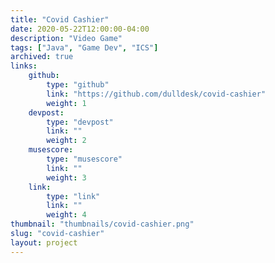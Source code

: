```yaml
---
title: "Covid Cashier"
date: 2020-05-22T12:00:00-04:00
description: "Video Game"
tags: ["Java", "Game Dev", "ICS"]
archived: true
links: 
    github: 
        type: "github"
        link: "https://github.com/dulldesk/covid-cashier"
        weight: 1
    devpost:
        type: "devpost"
        link: ""
        weight: 2
    musescore:
        type: "musescore"
        link: ""
        weight: 3
    link:
        type: "link"
        link: ""
        weight: 4
thumbnail: "thumbnails/covid-cashier.png"
slug: "covid-cashier"
layout: project
---
```


